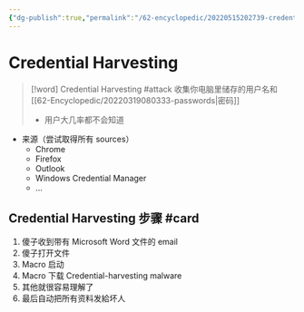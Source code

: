 ```yaml
---
{"dg-publish":true,"permalink":"/62-encyclopedic/20220515202739-credential-harvesting/","dgHomeLink":true,"dgPassFrontmatter":false}
---
```



# Credential Harvesting

> [!word] Credential Harvesting #attack
> 收集你电脑里储存的用户名和[[62-Encyclopedic/20220319080333-passwords|密码]]
>
> - 用户大几率都不会知道
<!--ID: 1653993498035-->


- 来源（尝试取得所有 sources）
  - Chrome
  - Firefox
  - Outlook
  - Windows Credential Manager
  - …

## Credential Harvesting 步骤 #card

1. 傻子收到带有 Microsoft Word 文件的 email
2. 傻子打开文件
3. Macro 启动
4. Macro 下载 Credential-harvesting malware
5. 其他就很容易理解了
6. 最后自动把所有资料发給坏人
